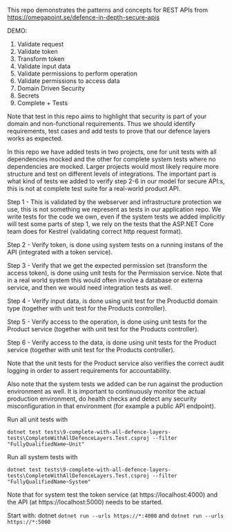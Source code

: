 This repo demonstrates the patterns and concepts for REST APIs from
https://omegapoint.se/defence-in-depth-secure-apis

DEMO:
1. Validate request
2. Validate token
3. Transform token
4. Validate input data
5. Validate permissions to perform operation
6. Validate permissions to access data
7. Domain Driven Security
8. Secrets
9. Complete + Tests

Note that test in this repo aims to highlight that security is part of your domain and non-functional requirements. Thus we should identify requirements, test cases and add tests to prove that our defence layers works as expected.

In this repo we have added tests in two projects, one for unit tests with all dependencies mocked and the other for complete system tests where no dependencies are mocked. Larger projects would most likely require more structure and test on different levels of integrations. The important part is what kind of tests we added to verify step 2-6 in our model for secure API:s, this is not at complete test suite for a real-world product API.

Step 1 - This is validated by the webserver and infrastructure protection we use, this is not something we represent as tests in our application repo. We write tests for the code we own, even if the system tests we added implicitly will test some parts of step 1, we rely on the tests that the ASP.NET Core team does for Kestrel (validating correct http request format).

Step 2 - Verify token, is done using system tests on a running instans of the API (integrated with a token service).

Step 3 - Verify that we get the expected permission set (transform the access token), is done using unit tests for the Permission service.
Note that in a real world system this would often involve a database or externa service, and then we would need integration tests as well.

Step 4 - Verify input data, is done using unit test for the ProductId domain type (together with unit test for the Products controller).

Step 5 - Verify access to the operation, is done using unit tests for the Product service (together with unit test for the Products controller).

Step 6 - Verify access to the data, is done using unit tests for the Product service (together with unit test for the Products controller).

Note that the unit tests for the Product service also verifies the correct audit logging in order to assert requirements for accountability.

Also note that the system tests we added can be run against the production environment as well. It is important to continuously monitor the actual production environment, do health checks and detect any security misconfiguration in that environment (for example a public API endpoint).

Run all unit tests with

`dotnet test tests\9-complete-with-all-defence-layers-tests\CompleteWithAllDefenceLayers.Test.csproj --filter "FullyQualifiedName~Unit"`

Run all system tests with

`dotnet test tests\9-complete-with-all-defence-layers-tests\CompleteWithAllDefenceLayers.Test.csproj --filter "FullyQualifiedName~System"`

Note that for system test the token service (at https://localhost:4000) and the API (at https://localhost:5000) needs to be started.

Start with: dotnet `dotnet run --urls https://*:4000` and `dotnet run --urls https://*:5000`